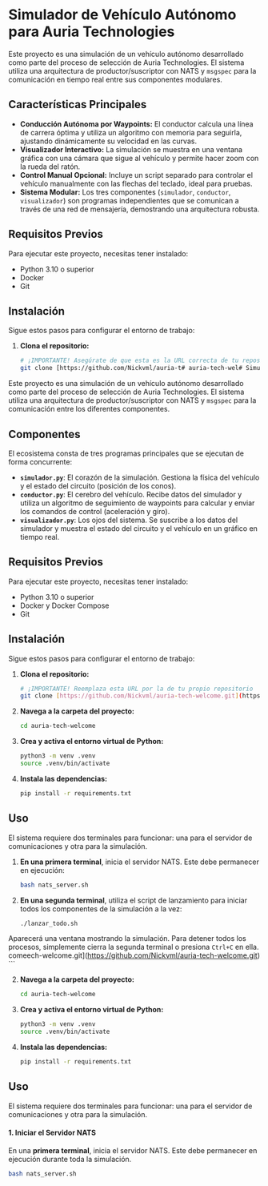 # Simulador de Vehículo Autónomo para Auria Technologies

Este proyecto es una simulación de un vehículo autónomo desarrollado como parte del proceso de selección de Auria Technologies. El sistema utiliza una arquitectura de productor/suscriptor con NATS y `msgspec` para la comunicación en tiempo real entre sus componentes modulares.

## Características Principales

* **Conducción Autónoma por Waypoints:** El conductor calcula una línea de carrera óptima y utiliza un algoritmo con memoria para seguirla, ajustando dinámicamente su velocidad en las curvas.
* **Visualizador Interactivo:** La simulación se muestra en una ventana gráfica con una cámara que sigue al vehículo y permite hacer zoom con la rueda del ratón.
* **Control Manual Opcional:** Incluye un script separado para controlar el vehículo manualmente con las flechas del teclado, ideal para pruebas.
* **Sistema Modular:** Los tres componentes (`simulador`, `conductor`, `visualizador`) son programas independientes que se comunican a través de una red de mensajería, demostrando una arquitectura robusta.

## Requisitos Previos

Para ejecutar este proyecto, necesitas tener instalado:

* Python 3.10 o superior
* Docker
* Git

## Instalación

Sigue estos pasos para configurar el entorno de trabajo:

1.  **Clona el repositorio:**
    ```bash
    # ¡IMPORTANTE! Asegúrate de que esta es la URL correcta de tu repositorio
    git clone [https://github.com/Nickvml/auria-t# auria-tech-wel# Simulador de Vehículo Autónomo para Auria Technologies

Este proyecto es una simulación de un vehículo autónomo desarrollado como parte del proceso de selección de Auria Technologies. El sistema utiliza una arquitectura de productor/suscriptor con NATS y `msgspec` para la comunicación entre los diferentes componentes.

## Componentes

El ecosistema consta de tres programas principales que se ejecutan de forma concurrente:

* **`simulador.py`**: El corazón de la simulación. Gestiona la física del vehículo y el estado del circuito (posición de los conos).
* **`conductor.py`**: El cerebro del vehículo. Recibe datos del simulador y utiliza un algoritmo de seguimiento de waypoints para calcular y enviar los comandos de control (aceleración y giro).
* **`visualizador.py`**: Los ojos del sistema. Se suscribe a los datos del simulador y muestra el estado del circuito y el vehículo en un gráfico en tiempo real.

## Requisitos Previos

Para ejecutar este proyecto, necesitas tener instalado:

* Python 3.10 o superior
* Docker y Docker Compose
* Git

## Instalación

Sigue estos pasos para configurar el entorno de trabajo:

1.  **Clona el repositorio:**
    ```bash
    # ¡IMPORTANTE! Reemplaza esta URL por la de tu propio repositorio
    git clone [https://github.com/Nickvml/auria-tech-welcome.git](https://github.comz/Nickvml/auria-tech-welcome.git)
    ```

2.  **Navega a la carpeta del proyecto:**
    ```bash
    cd auria-tech-welcome
    ```

3.  **Crea y activa el entorno virtual de Python:**
    ```bash
    python3 -m venv .venv
    source .venv/bin/activate
    ```

4.  **Instala las dependencias:**
    ```bash
    pip install -r requirements.txt
    ```

## Uso

El sistema requiere dos terminales para funcionar: una para el servidor de comunicaciones y otra para la simulación.

1.  **En una primera terminal**, inicia el servidor NATS. Este debe permanecer en ejecución:
    ```bash
    bash nats_server.sh
    ```

2.  **En una segunda terminal**, utiliza el script de lanzamiento para iniciar todos los componentes de la simulación a la vez:
    ```bash
    ./lanzar_todo.sh
    ```

Aparecerá una ventana mostrando la simulación. Para detener todos los procesos, simplemente cierra la segunda terminal o presiona `Ctrl+C` en ella. comeech-welcome.git](https://github.com/Nickvml/auria-tech-welcome.git)
    ```

2.  **Navega a la carpeta del proyecto:**
    ```bash
    cd auria-tech-welcome
    ```

3.  **Crea y activa el entorno virtual de Python:**
    ```bash
    python3 -m venv .venv
    source .venv/bin/activate
    ```

4.  **Instala las dependencias:**
    ```bash
    pip install -r requirements.txt
    ```

## Uso

El sistema requiere dos terminales para funcionar: una para el servidor de comunicaciones y otra para la simulación.

#### 1. Iniciar el Servidor NATS

En una **primera terminal**, inicia el servidor NATS. Este debe permanecer en ejecución durante toda la simulación.

```bash
bash nats_server.sh